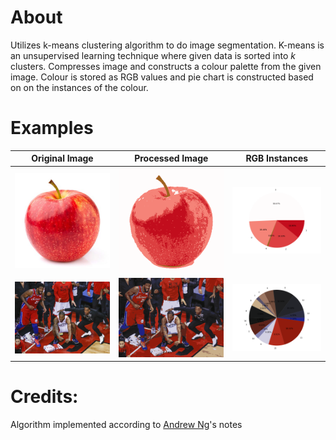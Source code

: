 # About
  Utilizes k-means clustering algorithm to do image segmentation.
  K-means is an unsupervised learning technique where
  given data is sorted into *k* clusters.
  Compresses image and constructs a colour palette from
  the given image. Colour is stored as RGB values and pie 
  chart is constructed based on on the instances of the
  colour.
# Examples
| Original Image        | Processed Image           | RGB Instances  |
| --------------------  | ------------------------- | ---------------|
![apple](images/apple.jpg) | ![](examples/apple/60860f6b29b04b9abdc80943987291c7.png) | ![](examples/apple/ac869790dc514e7bb6830fba743e4162.png) |
![kawhi](images/kawhi.jpg) | ![](examples/kawhi/4ee1a29c74474d04a555b28dffa01ab7.png)  | ![](examples/kawhi/4aaf86e3177c4cfe9e962812a8e0983f.png) |

# Credits:
Algorithm implemented according to [Andrew Ng](notes/notes.pdf)'s notes
  
